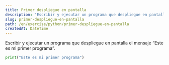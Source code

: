 ```yaml
---
title: Primer despliegue en pantalla
description: 'Escribir y ejecutar un programa que despliegue en pantalla el mensaje “Este es mi primer programa'
slug: primer-despliegue-en-pantalla
path: /en/exercise/python/primer-despliegue-en-pantalla
createdAt: DateTime
---
```


Escribir y ejecutar un programa que despliegue en pantalla el mensaje “Este es mi primer programa”.

```python
print("Este es mi primer programa")
```